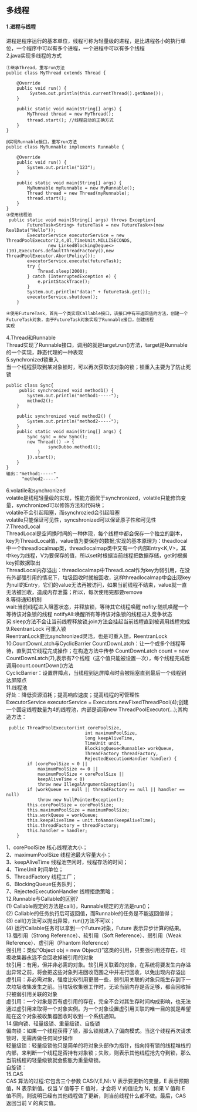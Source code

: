 多线程
----
#### 1.进程与线程<br>
进程是程序运行的基本单位，线程可称为轻量级的进程，是比进程各小的执行单位，一个程序中可以有多个进程，一个进程中可以有多个线程<br>
2.java实现多线程的方式<br>
```
①继承Thread，重写run方法
public class MyThread extends Thread {

    @Override
    public void run() {
         System.out.println(this.currentThread().getName());
    }

    public static void main(String[] args) {
        MyThread thread = new MyThread();
        thread.start(); //线程启动的正确方式
    }
}

@实现Runnable接口，重写run方法
public class MyRunnable implements Runnable {

    @Override
    public void run() {
        System.out.println("123");
    }

    public static void main(String[] args) {
        MyRunnable myRunnable = new MyRunnable();
        Thread thread = new Thread(myRunnable);
        thread.start();
    }
}
③使用线程池
 public static void main(String[] args) throws Exception{
        FutureTask<String> futureTask = new FutureTask<>(new RealData("Hello"));
        ExecutorService executorService = new ThreadPoolExecutor(2,4,0l,TimeUnit.MILLISECONDS,
                new LinkedBlockingDeque<>(10),Executors.defaultThreadFactory(),new ThreadPoolExecutor.AbortPolicy());
        executorService.execute(futureTask);
        try {
            Thread.sleep(2000);
        } catch (InterruptedException e) {
            e.printStackTrace();
        }
        System.out.println("data:" + futureTask.get());
        executorService.shutdown();
    }

④使用FutureTask，首先一个类实现Callable接口，该接口中有带返回值的方法，创建一个FutureTask对象，由于FutureTask对象实现了Runnable接口，创建线程
实现
```
4.Thread和Runnable<br>
Thread实现了Runnable接口，调用的就是target.run()方法，target是Runnable的一个实现，静态代理的一种表现<br>
5.synchronized锁重入<br>
当一个线程获取到某对象锁时，可以再次获取该对象的锁；锁重入主要为了防止死锁
```
public class Sync{
     public synchronized void method1() {
        System.out.println("method1-----");
        method2();
    }

    public synchronized void method2() {
        System.out.println("method2-----");
    }
    public static void main(String[] args) {
        Sync sync = new Sync();
        new Thread(() -> {
                syncDubbo.method1();
            }
        }).start();
    }
}
输出："method1-----"
      "method2-----"
```
6.volatile和synchronized<br>
volatile是线程轻量级的实现，性能方面优于synchronized，volatile只能修饰变量，synchronized可以修饰方法和代码块；<br>
volatile不会引起阻塞，而synchrozied会引起阻塞<br>
volatile只能保证可见性，syncshronized可以保证原子性和可见性<br>
7.ThreadLocal<br>
ThreadLocal是空间换时间的一种体现，每个线程中都会保存一个独立的副本，key为ThreadLocal值，value值为要保存的数据;实现的基本原理为：theadlocal中一个threadlocalmap类，threadlocalmap类中又有一个内部Entry<K,V>，其中key为线程，V为要保存的值，所以set时根据当前线程把数据存储，get时根据key把数据取出<br>
ThreadLocal内存溢出：threadlocalmap中ThreadLocal作为key为弱引用，在没有外部强引用的情况下，垃圾回收时就被回收，这样threadlocalmap中会出现key为null的Entry，它们的value无法再被访问，如果当前线程不结束，value就一直无法被回收，造成内存泄露；所以，每次使用完都要remove<br>
8.等待通知机制<br>
wait:当前线程进入阻塞状态，并释放锁，等待其它线程唤醒
nofity:随机唤醒一个等待该对象锁的线程
notifyAll:唤醒所有等待该对象锁的线程进入竞争状态<br>
另:sleep方法不会让当前线程释放锁;join方法会挂起当前线程直到被调用线程完成<br>
9.ReentranLock 可重入锁<br>
ReentranLock要比synchronized灵活，也是可重入锁，ReentranLock<br>
10.CountDownLatch与CyclicBarrier
CountDownLatch：让一个或多个线程等待，直到其它线程完成操作；在构造方法中传参 CountDownLatch count = new CountDownLatch(7),表示有7个线程（这个值只能被设置一次），每个线程完成后调用count.countDown()方法<br>
CyclicBarrier：设置屏障点，当线程到达屏障点时会被阻塞直到最后一个线程到达屏障点<br>
11.线程池<br>
好处：降低资源消耗；提高响应速度；提高线程的可管理性<br>
ExecutorService executorService = Executors.newFixedThreadPool(4);创建一个固定线程数量为4的线程池，内部是调用new ThreadPoolExecutor(...);其构造方法：
```
 public ThreadPoolExecutor(int corePoolSize,
                              int maximumPoolSize,
                              long keepAliveTime,
                              TimeUnit unit,
                              BlockingQueue<Runnable> workQueue,
                              ThreadFactory threadFactory,
                              RejectedExecutionHandler handler) {
        if (corePoolSize < 0 ||
            maximumPoolSize <= 0 ||
            maximumPoolSize < corePoolSize ||
            keepAliveTime < 0)
            throw new IllegalArgumentException();
        if (workQueue == null || threadFactory == null || handler == null)
            throw new NullPointerException();
        this.corePoolSize = corePoolSize;
        this.maximumPoolSize = maximumPoolSize;
        this.workQueue = workQueue;
        this.keepAliveTime = unit.toNanos(keepAliveTime);
        this.threadFactory = threadFactory;
        this.handler = handler;
    }
```
1、corePoolSize 核心线程池大小；<br>
2、maximumPoolSize 线程池最大容量大小；<br>
3、keepAliveTime 线程池空闲时，线程存活的时间；<br>
4、TimeUnit 时间单位；<br>
5、ThreadFactory 线程工厂；<br>
6、BlockingQueue任务队列；<br>
7、RejectedExecutionHandler 线程拒绝策略；<br>
12.Runnable与Callable的区别?<br>
(1) Callable规定的方法是call()，Runnable规定的方法是run()；<br>
(2) Callable的任务执行后可返回值，而Runnable的任务是不能返回值得； <br>
(3) call()方法可以抛出异常，run()方法不可以；<br>
(4) 运行Callable任务可以拿到一个Future对象，Future 表示异步计算的结果。<br>
13.强引用（Strong Reference）、软引用（Soft Reference）、弱引用（Weak Reference）、虚引用（Phantom Reference）<br>
强引用：类似“Object obj = new Object()”这类的引用，只要强引用还存在，垃圾收集器永远不会回收掉被引用的对象<br>
软引用：有用，但并非必需的对象。软引用关联着的对象，在系统将要发生内存溢出异常之前，将会把这些对象列进回收范围之中并进行回收，以免出现内存溢出<br>
虚引用：非必需对象，强度比软引用更弱一些，弱引用关联的对象只能生存到下一次垃圾收集发生之前。当垃圾收集器工作时，无论当前内存是否足够，都会回收掉只被弱引用关联的对象<br>
虚引用：一个对象是否有虚引用的存在，完全不会对其生存时间构成影响，也无法通过虚引用来取得一个对象实例。为一个对象设置虚引用关联的唯一目的就是希望能在这个对象被收集器回收时收到一个系统通知。<br>
14.偏向锁、轻量级锁、重量级锁、自旋锁<br>
偏向锁：如果一个线程获得了锁，那么锁就进入了偏向模式。当这个线程再次请求锁时，无需再做任何同步操作<br>
轻量级锁：轻量级锁他只是简单的将对象头部作为指针，指向持有锁的线程堆栈的内部，来判断一个线程是否持有对象锁；失败，则表示其他线程抢先夺到锁，那么当前线程的轻量级锁就会膨胀为重量级锁。<br>
自旋锁：<br>
15.CAS<br>
CAS 算法的过程:它包含三个参数 CAS(V,E,N): V 表示要更新的变量，E 表示预期值，N 表示新值。仅当 V 值等于 E 值时，才会将 V 的值设为 N，如果 V 值和 E 值不同，则说明已经有其他线程做了更新，则当前线程什么都不做。最后，CAS 返回当前 V 的真实值。














